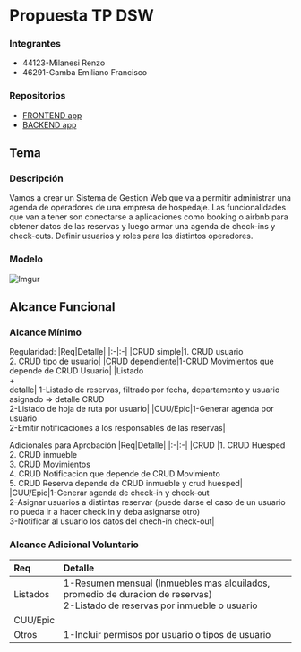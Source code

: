 # Propuesta TP DSW

### Integrantes
* 44123-Milanesi Renzo
* 46291-Gamba Emiliano Francisco


### Repositorios
*  [FRONTEND app](https://github.com/gitgamba/DSW-302-FRONTEND)
* [BACKEND app](https://github.com/gitgamba/DSW-302-BACKEND)

## Tema
### Descripción
Vamos a crear un Sistema de Gestion Web que va a permitir administrar una agenda de operadores de una empresa de hospedaje.
Las funcionalidades que van a tener son conectarse a aplicaciones como booking o airbnb para obtener datos de las reservas y luego armar una agenda de check-ins y check-outs. Definir usuarios y roles para los distintos operadores.


### Modelo

![Imgur](https://imgur.com/3ZKWwuJ)

## Alcance Funcional 

### Alcance Mínimo

Regularidad:
|Req|Detalle|
|:-|:-|
|CRUD simple|1. CRUD usuario<br>2. CRUD tipo de usuario|
|CRUD dependiente|1-CRUD Movimientos que depende de CRUD Usuario|
|Listado<br>+<br>detalle| 1-Listado de reservas, filtrado por fecha, departamento y usuario asignado => detalle CRUD<br>2-Listado de hoja de ruta por usuario|
|CUU/Epic|1-Generar agenda por usuario<br>2-Emitir notificaciones a los responsables de las reservas|


Adicionales para Aprobación
|Req|Detalle|
|:-|:-|
|CRUD |1. CRUD Huesped<br>2. CRUD inmueble<br>3. CRUD Movimientos<br>4. CRUD Notificacion que depende de CRUD Movimiento<br>5. CRUD Reserva depende de CRUD inmueble y crud huesped|
|CUU/Epic|1-Generar agenda de check-in y check-out<br>2-Asignar usuarios a distintas reservar (puede darse el caso de un usuario no pueda ir a hacer check.in y deba asignarse otro)<br>3-Notificar al usuario los datos del chech-in check-out|


### Alcance Adicional Voluntario

|Req|Detalle|
|:-|:-|
|Listados |1-Resumen mensual (Inmuebles mas alquilados, promedio de duracion de reservas)<br>2-Listado de reservas por inmueble o usuario|
|CUU/Epic||
|Otros|1-Incluir permisos por usuario o tipos de usuario|
